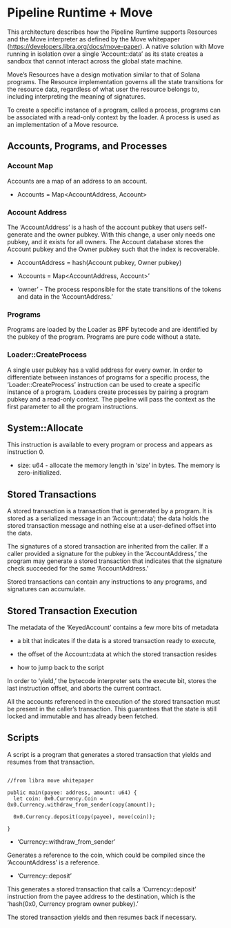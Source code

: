 # Pipeline Runtime + Move

This architecture describes how the Pipeline Runtime supports Resources and the Move
interpreter as defined by the Move
whitepaper (https://developers.libra.org/docs/move-paper).  A native solution
with Move running in isolation over a single ‘Account::data’ as its state
creates a sandbox that cannot interact across the global state machine.

Move’s Resources have a design motivation similar to that of Solana programs.  The
Resource implementation governs all the state transitions for the resource data,
regardless of what user the resource belongs to, including interpreting the
meaning of signatures.

To create a specific instance of a program, called a process, programs can be
associated with a read-only context by the loader.  A process is used as an
implementation of a Move resource.

## Accounts, Programs, and Processes

### Account Map

Accounts are a map of an address to an account.

* Accounts = Map<AccountAddress, Account>

### Account Address

The ‘AccountAddress’ is a hash of the account pubkey that users self-generate
and the owner pubkey.  With this change, a user only needs one pubkey, and it
exists for all owners.  The Account database stores the Account pubkey
and the Owner pubkey such that the index is recoverable.

* AccountAddress = hash(Account pubkey, Owner pubkey)

* ‘Accounts = Map<AccountAddress, Account>’

* ‘owner’ - The process responsible for the state transitions of the
tokens and data in the ‘AccountAddress.’

### Programs

Programs are loaded by the Loader as BPF bytecode and are identified by the
pubkey of the program.  Programs are pure code without a state.

### Loader::CreateProcess

A single user pubkey has a valid address for every owner.  In order to
differentiate between instances of programs for a specific process, the
‘Loader::CreateProcess’ instruction can be used to create a specific instance of
a program.  Loaders create processes by pairing a program pubkey and a read-only
context.  The pipeline will pass the context as the first parameter to all the
program instructions.

## System::Allocate

This instruction is available to every program or process and appears as instruction 0.

* size: u64 - allocate the memory length in ‘size’ in bytes.  The memory is
zero-initialized.

## Stored Transactions

A stored transaction is a transaction that is generated by a program.  It is
stored as a serialized message in an ‘Account::data’; the data holds the stored
transaction message and nothing else at a user-defined offset into the data.

The signatures of a stored transaction are inherited from the caller.  If a
caller provided a signature for the pubkey in the ‘AccountAddress,’ the program
may generate a stored transaction that indicates that the signature check
succeeded for the same ‘AccountAddress.’

Stored transactions can contain any instructions to any programs, and signatures
can accumulate.

## Stored Transaction Execution

The metadata of the ‘KeyedAccount’ contains a few more bits of metadata

* a bit that indicates if the data is a stored transaction ready to execute,

* the offset of the Account::data at which the stored transaction resides

* how to jump back to the script

In order to ‘yield,’ the bytecode interpreter sets the execute bit, stores the last
instruction offset, and aborts the current contract.

All the accounts referenced in the execution of the stored transaction must be
present in the caller’s transaction.  This guarantees that the state is still
locked and immutable and has already been fetched.

## Scripts

A script is a program that generates a stored transaction that yields and
resumes from that transaction.

```

//from libra move whitepaper

public main(payee: address, amount: u64) {
  let coin: 0x0.Currency.Coin = 0x0.Currency.withdraw_from_sender(copy(amount));

  0x0.Currency.deposit(copy(payee), move(coin));

}

```

* ‘Currency::withdraw_from_sender’

Generates a reference to the coin, which could be compiled since the
‘AccountAddress’ is a reference.

* ‘Currency::deposit’

This generates a stored transaction that calls a ‘Currency::deposit’ instruction
from the payee address to the destination, which is the ‘hash(0x0, Currency
program owner pubkey).’

The stored transaction yields and then resumes back if necessary.

